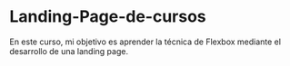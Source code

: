 # Landing-Page-de-cursos
En este curso, mi objetivo es aprender la técnica de Flexbox mediante el desarrollo de una landing page.
